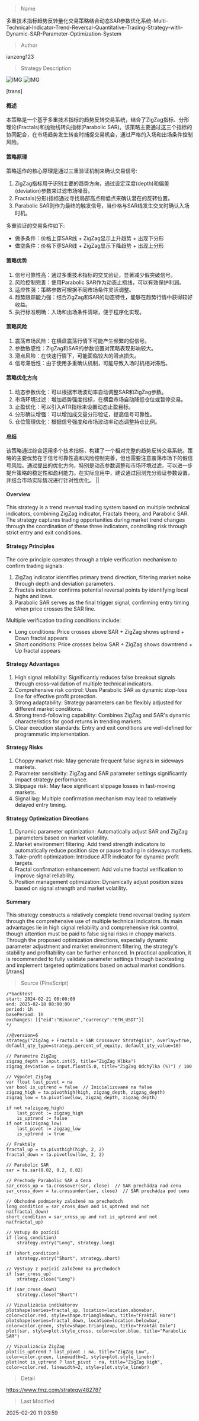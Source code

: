
> Name

多重技术指标趋势反转量化交易策略结合动态SAR参数优化系统-Multi-Technical-Indicator-Trend-Reversal-Quantitative-Trading-Strategy-with-Dynamic-SAR-Parameter-Optimization-System

> Author

ianzeng123

> Strategy Description

![IMG](https://www.fmz.com/upload/asset/2d932a5ab88b2ac7a09d7.png)
![IMG](https://www.fmz.com/upload/asset/2d8741ab41c002efd92a4.png)


[trans]
#### 概述
本策略是一个基于多重技术指标的趋势反转交易系统，结合了ZigZag指标、分形理论(Fractals)和抛物线转向指标(Parabolic SAR)。该策略主要通过这三个指标的协同配合，在市场趋势发生转变时捕捉交易机会，通过严格的入场和出场条件控制风险。

#### 策略原理
策略运作的核心原理是通过三重验证机制来确认交易信号:
1. ZigZag指标用于识别主要的趋势方向，通过设定深度(depth)和偏差(deviation)参数来过滤市场噪音。
2. Fractals(分形)指标通过寻找局部高点和低点来确认潜在的反转位置。
3. Parabolic SAR则作为最终的触发信号，当价格与SAR线发生交叉时确认入场时机。

多重验证的交易条件如下:
- 做多条件：价格上穿SAR线 + ZigZag显示上升趋势 + 出现下分形
- 做空条件：价格下穿SAR线 + ZigZag显示下降趋势 + 出现上分形

#### 策略优势
1. 信号可靠性高：通过多重技术指标的交叉验证，显著减少假突破信号。
2. 风险控制完善：使用Parabolic SAR作为动态止损线，可以有效保护利润。
3. 适应性强：策略参数可根据不同市场条件灵活调整。
4. 趋势跟踪能力强：结合ZigZag和SAR的动态特性，能够在趋势行情中获得较好收益。
5. 执行标准明确：入场和出场条件清晰，便于程序化实现。

#### 策略风险
1. 震荡市场风险：在横盘震荡行情下可能产生频繁的假信号。
2. 参数敏感性：ZigZag和SAR的参数设置对策略表现影响较大。
3. 滑点风险：在快速行情下，可能面临较大的滑点损失。
4. 信号滞后性：由于使用多重确认机制，可能导致入场时机相对滞后。

#### 策略优化方向
1. 动态参数优化：可以根据市场波动率自动调整SAR和ZigZag参数。
2. 市场环境过滤：增加趋势强度指标，在横盘市场自动降低仓位或暂停交易。
3. 止盈优化：可以引入ATR指标来设置动态止盈目标。
4. 分形确认增强：可以增加成交量分形验证，提高信号可靠性。
5. 仓位管理优化：根据信号强度和市场波动率动态调整持仓比例。

#### 总结
该策略通过综合运用多个技术指标，构建了一个相对完整的趋势反转交易系统。策略的主要优势在于信号可靠性高和风险控制完善，但也需要注意震荡市场下的假信号风险。通过提出的优化方向，特别是动态参数调整和市场环境过滤，可以进一步提升策略的稳定性和盈利能力。在实际应用中，建议通过回测充分验证参数设置，并结合市场实际情况进行针对性优化。 || 

#### Overview
This strategy is a trend reversal trading system based on multiple technical indicators, combining ZigZag indicator, Fractals theory, and Parabolic SAR. The strategy captures trading opportunities during market trend changes through the coordination of these three indicators, controlling risk through strict entry and exit conditions.

#### Strategy Principles
The core principle operates through a triple verification mechanism to confirm trading signals:
1. ZigZag indicator identifies primary trend direction, filtering market noise through depth and deviation parameters.
2. Fractals indicator confirms potential reversal points by identifying local highs and lows.
3. Parabolic SAR serves as the final trigger signal, confirming entry timing when price crosses the SAR line.

Multiple verification trading conditions include:
- Long conditions: Price crosses above SAR + ZigZag shows uptrend + Down fractal appears
- Short conditions: Price crosses below SAR + ZigZag shows downtrend + Up fractal appears

#### Strategy Advantages
1. High signal reliability: Significantly reduces false breakout signals through cross-validation of multiple technical indicators.
2. Comprehensive risk control: Uses Parabolic SAR as dynamic stop-loss line for effective profit protection.
3. Strong adaptability: Strategy parameters can be flexibly adjusted for different market conditions.
4. Strong trend-following capability: Combines ZigZag and SAR's dynamic characteristics for good returns in trending markets.
5. Clear execution standards: Entry and exit conditions are well-defined for programmatic implementation.

#### Strategy Risks
1. Choppy market risk: May generate frequent false signals in sideways markets.
2. Parameter sensitivity: ZigZag and SAR parameter settings significantly impact strategy performance.
3. Slippage risk: May face significant slippage losses in fast-moving markets.
4. Signal lag: Multiple confirmation mechanism may lead to relatively delayed entry timing.

#### Strategy Optimization Directions
1. Dynamic parameter optimization: Automatically adjust SAR and ZigZag parameters based on market volatility.
2. Market environment filtering: Add trend strength indicators to automatically reduce position size or pause trading in sideways markets.
3. Take-profit optimization: Introduce ATR indicator for dynamic profit targets.
4. Fractal confirmation enhancement: Add volume fractal verification to improve signal reliability.
5. Position management optimization: Dynamically adjust position sizes based on signal strength and market volatility.

#### Summary
This strategy constructs a relatively complete trend reversal trading system through the comprehensive use of multiple technical indicators. Its main advantages lie in high signal reliability and comprehensive risk control, though attention must be paid to false signal risks in choppy markets. Through the proposed optimization directions, especially dynamic parameter adjustment and market environment filtering, the strategy's stability and profitability can be further enhanced. In practical application, it is recommended to fully validate parameter settings through backtesting and implement targeted optimizations based on actual market conditions.[/trans]



> Source (PineScript)

``` pinescript
/*backtest
start: 2024-02-21 00:00:00
end: 2025-02-18 08:00:00
period: 1h
basePeriod: 1h
exchanges: [{"eid":"Binance","currency":"ETH_USDT"}]
*/

//@version=6
strategy("ZigZag + Fractals + SAR Crossover Stratégiia", overlay=true, default_qty_type=strategy.percent_of_equity, default_qty_value=10)

// Parametre ZigZag
zigzag_depth = input.int(5, title="ZigZag Hĺbka")
zigzag_deviation = input.float(5.0, title="ZigZag Odchýlka (%)") / 100

// Výpočet ZigZag
var float last_pivot = na
var bool is_uptrend = false  // Inicializované na false
zigzag_high = ta.pivothigh(high, zigzag_depth, zigzag_depth)
zigzag_low = ta.pivotlow(low, zigzag_depth, zigzag_depth)

if not na(zigzag_high)
    last_pivot := zigzag_high
    is_uptrend := false
if not na(zigzag_low)
    last_pivot := zigzag_low
    is_uptrend := true

// Fraktály
fractal_up = ta.pivothigh(high, 2, 2)
fractal_down = ta.pivotlow(low, 2, 2)

// Parabolic SAR
sar = ta.sar(0.02, 0.2, 0.02)

// Prechody Parabolic SAR a Cena
sar_cross_up = ta.crossover(sar, close)  // SAR prechádza nad cenu
sar_cross_down = ta.crossunder(sar, close)  // SAR prechádza pod cenu

// Obchodné podmienky založené na prechodoch
long_condition = sar_cross_down and is_uptrend and not na(fractal_down)
short_condition = sar_cross_up and not is_uptrend and not na(fractal_up)

// Vstupy do pozícií
if (long_condition)
    strategy.entry("Long", strategy.long)

if (short_condition)
    strategy.entry("Short", strategy.short)

// Výstupy z pozícií založené na prechodoch
if (sar_cross_up)
    strategy.close("Long")

if (sar_cross_down)
    strategy.close("Short")

// Vizualizácia indikátorov
plotshape(series=fractal_up, location=location.abovebar, color=color.red, style=shape.triangledown, title="Fraktál Hore")
plotshape(series=fractal_down, location=location.belowbar, color=color.green, style=shape.triangleup, title="Fraktál Dole")
plot(sar, style=plot.style_cross, color=color.blue, title="Parabolic SAR")

// Vizualizácia ZigZag
plot(is_uptrend ? last_pivot : na, title="ZigZag Low", color=color.green, linewidth=2, style=plot.style_linebr)
plot(not is_uptrend ? last_pivot : na, title="ZigZag High", color=color.red, linewidth=2, style=plot.style_linebr)

```

> Detail

https://www.fmz.com/strategy/482787

> Last Modified

2025-02-20 11:03:59
